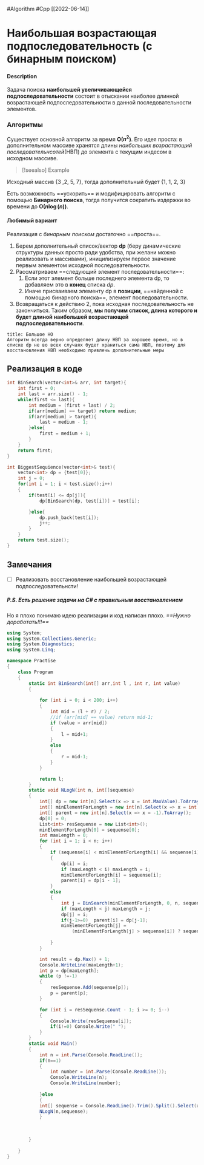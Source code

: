 #Algorithm #Cpp 
[[2022-06-14]]
# Наибольшая возрастающая подпоследовательность (с бинарным поиском)
#### Description 
Задача поиска **наибольшей увеличивающейся подпоследовательности** состоит в отыскании наиболее длинной возрастающей подпоследовательности в данной последовательности элементов.
### Алгоритмы
Существует основной алгоритм за время **O($n^{2}$)**. Его идея проста: в дополнительном массиве хранятся длины *наибольших возрастающий последовательнсотей*(НВП) до элемента с текущим индесом в исходном массиве. 
> [!seealso] Example
> 
Исходный массив {3 ,2, 5, 7}, тогда дополнительный будет {1, 1, 2, 3}

Есть возможность ==ускорить== и модифицировать алгоритм с помощью **Бинарного поиска**, тогда получится сократить издержки во времени до **O($n\log(n)$)**.
#### Любимый вариант
Реализация с *бинарным поиском* достаточно ==проста==.
1) Берем дополнительный список/вектор **dp** (беру динамические структуры данных просто ради удобства, при желани можно реализовать и массивами), иницилизируем первое значение первым элементом исходной последовательности.
2) Рассматриваем ==следующий элемент последовательности==:
	1) Если этот элемент больше последнего элемента dp, то добавляем это в **конец** списка *dp*.
	2) Иначе присваиваем элементу dp в **позиции**, ==найденной с помощью бинарного поиска==, элемент последовательности.
3) Возвращаться к действию 2, пока исходная последовательность не закончиться.
Таким образом, **мы получим список, длина которого и будет длиной наибольшей возрастающей подпоследовательности**.
```ad-danger
title: Большое НО
Алгоритм всегда верно определяет длину НВП за хорошее время, но в списке dp не во всех случаях будет храниться сама НВП, поэтому для восстановления НВП необходимо привлечь дополнительные меры

```

## Реализация в коде
```cpp
int BinSearch(vector<int>& arr, int target){
    int first = 0;
    int last = arr.size() - 1;
    while(first <= last){
        int medium = (first + last) / 2;
        if(arr[medium] == target) return medium;
        if(arr[medium] > target){
            last = medium - 1;
        }else{
            first = medium + 1;
        }
    }
    return first;
}

int BiggestSequience(vector<int>& test){
    vector<int> dp = {test[0]};
    int j = 0;
    for(int i = 1; i < test.size();i++)
    {
        if(test[i] <= dp[j]){
            dp[BinSearch(dp, test[i])] = test[i];

        }else{
            dp.push_back(test[i]);
            j++;
        }
    }
    return test.size();
}
```
## Замечания
- [ ] Реализовать восстановление наибольшей возрастающей подпоследовательнсти!

##### P.S. Есть решение задачи на C# с правильным восстановлением
Но я плохо понимаю идею реализации и код написан плохо. *==Нужно доработать!!!==*

```csharp
using System;
using System.Collections.Generic;
using System.Diagnostics;
using System.Linq;

namespace Practise
{
    class Program
    {
        static int BinSearch(int[] arr,int l , int r, int value)
        {
           
            for (int i = 0; i < 200; i++)
            {
                int mid = (l + r) / 2;
                //if (arr[mid] == value) return mid-1;
                if (value > arr[mid])
                {
                    l = mid+1;
                }
                else
                {
                    r = mid-1;
                }
            }

            return l;
        }
        static void NLogN(int n, int[]sequense)
        {
            int[] dp = new int[n].Select(x => x = int.MaxValue).ToArray();
            int[] minElementForLength = new int[n].Select(x => x = int.MaxValue).ToArray();
            int[] parent = new int[n].Select(x => x = -1).ToArray();
            dp[0] = 0;
            List<int> resSequense = new List<int>();
            minElementForLength[0] = sequense[0];
            int maxLength = 0;
            for (int i = 1; i < n; i++)
            {
                if (sequense[i] < minElementForLength[i] && sequense[i] > minElementForLength[i - 1])
                {
                    dp[i] = i;
                    if (maxLength < i) maxLength = i;
                    minElementForLength[i] = sequense[i];
                    parent[i] = dp[i - 1];
                }
                else
                {
                    int j = BinSearch(minElementForLength, 0, n, sequense[i]);
                    if (maxLength < j) maxLength = j;
                    dp[j] = i;
                    if(j-1>=0)  parent[i] = dp[j-1];
                    minElementForLength[j] =
                        (minElementForLength[j] > sequense[i]) ? sequense[i] : minElementForLength[j];
                    
                }
            }

            int result = dp.Max() + 1;
            Console.WriteLine(maxLength+1);
            int p = dp[maxLength];
            while (p !=-1)
            {
                resSequense.Add(sequense[p]);
                p = parent[p];
            }

            for (int i = resSequense.Count - 1; i >= 0; i--)
            {
                Console.Write(resSequense[i]);
                if(i!=0) Console.Write(" ");
            }
        }
        static void Main()
        {
            int n = int.Parse(Console.ReadLine());
            if(n==1)
            {
            	int number = int.Parse(Console.ReadLine());
                Console.WriteLine(n);
                Console.WriteLine(number);
             
            }else
            {
            int[] sequense = Console.ReadLine().Trim().Split().Select(x => int.Parse(x)).ToArray();
            NLogN(n,sequense);
            }
            
           
            
        }
        
    }
}
```